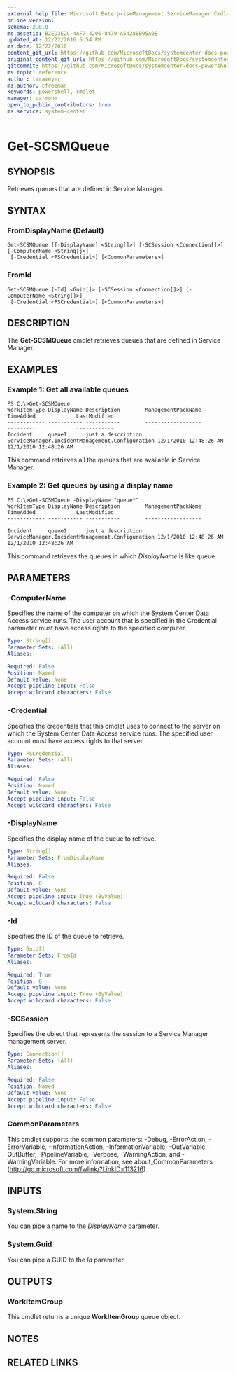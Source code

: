 ```yaml
---
external help file: Microsoft.EnterpriseManagement.ServiceManager.Cmdlets.dll-Help.xml
online version: 
schema: 2.0.0
ms.assetid: B2ED3E2C-4AF7-4206-8479-A54288B95A0E
updated_at: 12/22/2016 5:54 PM
ms.date: 12/22/2016
content_git_url: https://github.com/MicrosoftDocs/systemcenter-docs-powershell/blob/master/systemcenter-cmdlets/SystemCenter2016/ServiceManager/vlatest/Get-SCSMQueue.md
original_content_git_url: https://github.com/MicrosoftDocs/systemcenter-docs-powershell/blob/master/systemcenter-cmdlets/SystemCenter2016/ServiceManager/vlatest/Get-SCSMQueue.md
gitcommit: https://github.com/MicrosoftDocs/systemcenter-docs-powershell/blob/17c3a51bd892aad46c731d9f381f0704b4815004/systemcenter-cmdlets/SystemCenter2016/ServiceManager/vlatest/Get-SCSMQueue.md
ms.topic: reference
author: tarameyer
ms.author: cfreeman
keywords: powershell, cmdlet
manager: carmonm
open_to_public_contributors: true
ms.service: system-center
---
```


# Get-SCSMQueue

## SYNOPSIS
Retrieves queues that are defined in Service Manager.

## SYNTAX

### FromDisplayName (Default)
```
Get-SCSMQueue [[-DisplayName] <String[]>] [-SCSession <Connection[]>] [-ComputerName <String[]>]
 [-Credential <PSCredential>] [<CommonParameters>]
```

### FromId
```
Get-SCSMQueue [-Id] <Guid[]> [-SCSession <Connection[]>] [-ComputerName <String[]>]
 [-Credential <PSCredential>] [<CommonParameters>]
```

## DESCRIPTION
The **Get-SCSMQueue** cmdlet retrieves queues that are defined in Service Manager.

## EXAMPLES

### Example 1: Get all available queues
```
PS C:\>Get-SCSMQueue
WorkItemType DisplayName Description        ManagementPackName                              TimeAdded             LastModified
------------ ----------- -----------        ------------------                              ---------             ------------
Incident     queue1      just a description ServiceManager.IncidentManagement.Configuration 12/1/2010 12:48:26 AM 12/1/2010 12:48:26 AM
```

This command retrieves all the queues that are available in Service Manager.

### Example 2: Get queues by using a display name
```
PS C:\>Get-SCSMQueue -DisplayName "queue*"
WorkItemType DisplayName Description        ManagementPackName                              TimeAdded             LastModified
------------ ----------- -----------        ------------------                              ---------             ------------
Incident     queue1      just a description ServiceManager.IncidentManagement.Configuration 12/1/2010 12:48:26 AM 12/1/2010 12:48:26 AM
```

This command retrieves the queues in which *DisplayName* is like queue.

## PARAMETERS

### -ComputerName
Specifies the name of the computer on which the System Center Data Access service runs.
The user account that is specified in the Credential parameter must have access rights to the specified computer.

```yaml
Type: String[]
Parameter Sets: (All)
Aliases: 

Required: False
Position: Named
Default value: None
Accept pipeline input: False
Accept wildcard characters: False
```

### -Credential
Specifies the credentials that this cmdlet uses to connect to the server on which the System Center Data Access service runs.
The specified user account must have access rights to that server.

```yaml
Type: PSCredential
Parameter Sets: (All)
Aliases: 

Required: False
Position: Named
Default value: None
Accept pipeline input: False
Accept wildcard characters: False
```

### -DisplayName
Specifies the display name of the queue to retrieve.

```yaml
Type: String[]
Parameter Sets: FromDisplayName
Aliases: 

Required: False
Position: 0
Default value: None
Accept pipeline input: True (ByValue)
Accept wildcard characters: False
```

### -Id
Specifies the ID of the queue to retrieve.

```yaml
Type: Guid[]
Parameter Sets: FromId
Aliases: 

Required: True
Position: 0
Default value: None
Accept pipeline input: True (ByValue)
Accept wildcard characters: False
```

### -SCSession
Specifies the object that represents the session to a Service Manager management server.

```yaml
Type: Connection[]
Parameter Sets: (All)
Aliases: 

Required: False
Position: Named
Default value: None
Accept pipeline input: False
Accept wildcard characters: False
```

### CommonParameters
This cmdlet supports the common parameters: -Debug, -ErrorAction, -ErrorVariable, -InformationAction, -InformationVariable, -OutVariable, -OutBuffer, -PipelineVariable, -Verbose, -WarningAction, and -WarningVariable. For more information, see about_CommonParameters (http://go.microsoft.com/fwlink/?LinkID=113216).

## INPUTS

### System.String
You can pipe a name to the *DisplayName* parameter.

### System.Guid
You can pipe a GUID to the *Id* parameter.

## OUTPUTS

### WorkItemGroup
This cmdlet returns a unique **WorkItemGroup** queue object.

## NOTES

## RELATED LINKS

